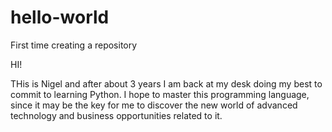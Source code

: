 # hello-world
First time creating a repository

HI!

THis is Nigel and after about 3 years I am back at my desk doing my best
to commit to learning Python. I hope to master this programming language, since 
it may be the key for me to discover the new world of advanced technology and business
opportunities related to it.
